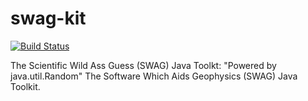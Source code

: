 swag-kit
========
[![Build Status](https://travis-ci.org/voltnor/swag-kit.svg?branch=master)](https://travis-ci.org/voltnor/swag-kit)


The Scientific Wild Ass Guess (SWAG) Java Toolkt: "Powered by java.util.Random"
The Software Which Aids Geophysics (SWAG) Java Toolkit.
